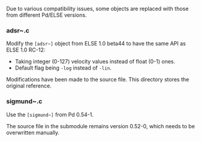Due to various compatibility issues, some objects are replaced with those from different Pd/ELSE versions.

### adsr~.c

Modify the `[adsr~]` object from ELSE 1.0 beta44 to have the same API as ELSE 1.0 RC-12:

- Taking integer (0-127) velocity values instead of float (0-1) ones.
- Default flag being `-log` instead of `-lin`.

Modifications have been made to the source file. This directory stores the original reference.

### sigmund~.c

Use the `[sigmund~]` from Pd 0.54-1.

The source file in the submodule remains version 0.52-0, which needs to be overwritten manually.
